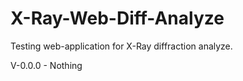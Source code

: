 # X-Ray-Web-Diff-Analyze
Testing web-application for X-Ray diffraction analyze.

V-0.0.0 - Nothing

